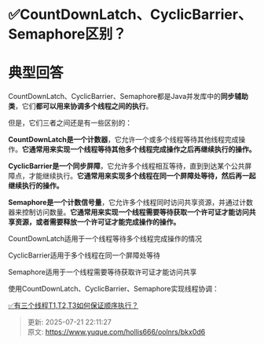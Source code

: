 # ✅CountDownLatch、CyclicBarrier、Semaphore区别？

# 典型回答


CountDownLatch、CyclicBarrier、Semaphore都是Java并发库中的**同步辅助类**，它们**都可以用来协调多个线程之间的执行**。



但是，它们三者之间还是有一些区别的：



**CountDownLatch是一个计数器**，它允许一个或多个线程等待其他线程完成操作。**它通常用来实现一个线程等待其他多个线程完成操作之后再继续执行的操作。**



**CyclicBarrier是一个同步屏障**，它允许多个线程相互等待，直到到达某个公共屏障点，才能继续执行。**它通常用来实现多个线程在同一个屏障处等待，然后再一起继续执行的操作。**

<font style="color:rgb(55, 65, 81);background-color:rgb(247, 247, 248);"></font>

**Semaphore是一个计数信号量**，它允许多个线程同时访问共享资源，并通过计数器来控制访问数量。**它通常用来实现一个线程需要等待获取一个许可证才能访问共享资源，或者需要释放一个许可证才能完成操作的操作。**



CountDownLatch适用于一个线程等待多个线程完成操作的情况

CyclicBarrier适用于多个线程在同一个屏障处等待

Semaphore适用于一个线程需要等待获取许可证才能访问共享





使用CountDownLatch、CyclicBarrier、Semaphore实现线程协调：



[✅有三个线程T1,T2,T3如何保证顺序执行？](https://www.yuque.com/hollis666/oolnrs/wwqs6n658n4ip0ed#zITf4)





> 更新: 2025-07-21 22:11:27  
> 原文: <https://www.yuque.com/hollis666/oolnrs/bkx0d6>